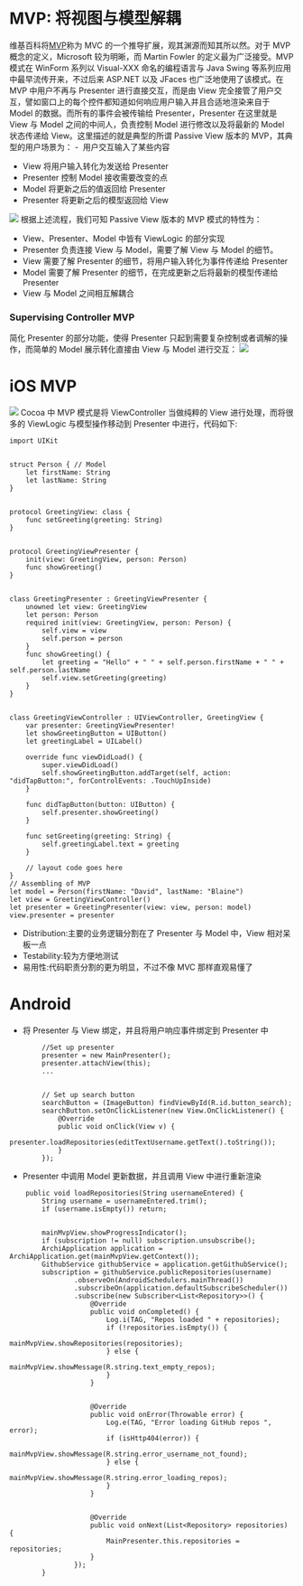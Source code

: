 # MVP: 将视图与模型解耦

维基百科将[MVP](http://en.wikipedia.org/wiki/Model%E2%80%93view%E2%80%93presenter)称为 MVC 的一个推导扩展，观其渊源而知其所以然。对于 MVP 概念的定义，Microsoft 较为明晰，而 Martin Fowler 的定义最为广泛接受。MVP 模式在 WinForm 系列以 Visual-XXX 命名的编程语言与 Java Swing 等系列应用中最早流传开来，不过后来 ASP.NET 以及 JFaces 也广泛地使用了该模式。在 MVP 中用户不再与 Presenter 进行直接交互，而是由 View 完全接管了用户交互，譬如窗口上的每个控件都知道如何响应用户输入并且合适地渲染来自于 Model 的数据。而所有的事件会被传输给 Presenter，Presenter 在这里就是 View 与 Model 之间的中间人，负责控制 Model 进行修改以及将最新的 Model 状态传递给 View。这里描述的就是典型的所谓 Passive View 版本的 MVP，其典型的用户场景为：
-  用户交互输入了某些内容

- View 将用户输入转化为发送给 Presenter
- Presenter 控制 Model 接收需要改变的点
- Model 将更新之后的值返回给 Presenter
- Presenter 将更新之后的模型返回给 View

![](https://coding.net/u/hoteam/p/Cache/git/raw/master/2016/7/2/28983226-1BC6-4AD2-900B-E7D254266D4F.png)
根据上述流程，我们可知 Passive View 版本的 MVP 模式的特性为：

- View、Presenter、Model 中皆有 ViewLogic 的部分实现
- Presenter 负责连接 View 与 Model，需要了解 View 与 Model 的细节。
- View 需要了解 Presenter 的细节，将用户输入转化为事件传递给 Presenter
- Model 需要了解 Presenter 的细节，在完成更新之后将最新的模型传递给 Presenter
- View 与 Model 之间相互解耦合

### Supervising Controller MVP

简化 Presenter 的部分功能，使得 Presenter 只起到需要复杂控制或者调解的操作，而简单的 Model 展示转化直接由 View 与 Model 进行交互：
![](https://coding.net/u/hoteam/p/Cache/git/raw/master/2016/7/2/EB81D8B6-227A-4E94-8107-C6DCC7920574.png)

# iOS MVP

![](https://coding.net/u/hoteam/p/Cache/git/raw/master/2016/7/2/1-hKUCPEHg6TDz6gtOlnFYwQ.png)
Cocoa 中 MVP 模式是将 ViewController 当做纯粹的 View 进行处理，而将很多的 ViewLogic 与模型操作移动到 Presenter 中进行，代码如下:

```
import UIKit


struct Person { // Model
    let firstName: String
    let lastName: String
}


protocol GreetingView: class {
    func setGreeting(greeting: String)
}


protocol GreetingViewPresenter {
    init(view: GreetingView, person: Person)
    func showGreeting()
}


class GreetingPresenter : GreetingViewPresenter {
    unowned let view: GreetingView
    let person: Person
    required init(view: GreetingView, person: Person) {
        self.view = view
        self.person = person
    }
    func showGreeting() {
        let greeting = "Hello" + " " + self.person.firstName + " " + self.person.lastName
        self.view.setGreeting(greeting)
    }
}


class GreetingViewController : UIViewController, GreetingView {
    var presenter: GreetingViewPresenter!
    let showGreetingButton = UIButton()
    let greetingLabel = UILabel()
    
    override func viewDidLoad() {
        super.viewDidLoad()
        self.showGreetingButton.addTarget(self, action: "didTapButton:", forControlEvents: .TouchUpInside)
    }
    
    func didTapButton(button: UIButton) {
        self.presenter.showGreeting()
    }
    
    func setGreeting(greeting: String) {
        self.greetingLabel.text = greeting
    }
    
    // layout code goes here
}
// Assembling of MVP
let model = Person(firstName: "David", lastName: "Blaine")
let view = GreetingViewController()
let presenter = GreetingPresenter(view: view, person: model)
view.presenter = presenter
```

- Distribution:主要的业务逻辑分割在了 Presenter 与 Model 中，View 相对呆板一点
- Testability:较为方便地测试
- 易用性:代码职责分割的更为明显，不过不像 MVC 那样直观易懂了

# Android

- 将 Presenter 与 View 绑定，并且将用户响应事件绑定到 Presenter 中

```
        //Set up presenter
        presenter = new MainPresenter();
        presenter.attachView(this);
        ...

        
        // Set up search button
        searchButton = (ImageButton) findViewById(R.id.button_search);
        searchButton.setOnClickListener(new View.OnClickListener() {
            @Override
            public void onClick(View v) {
                presenter.loadRepositories(editTextUsername.getText().toString());
            }
        });
```

- Presenter 中调用 Model 更新数据，并且调用 View 中进行重新渲染

```
    public void loadRepositories(String usernameEntered) {
        String username = usernameEntered.trim();
        if (username.isEmpty()) return;


        mainMvpView.showProgressIndicator();
        if (subscription != null) subscription.unsubscribe();
        ArchiApplication application = ArchiApplication.get(mainMvpView.getContext());
        GithubService githubService = application.getGithubService();
        subscription = githubService.publicRepositories(username)
                .observeOn(AndroidSchedulers.mainThread())
                .subscribeOn(application.defaultSubscribeScheduler())
                .subscribe(new Subscriber<List<Repository>>() {
                    @Override
                    public void onCompleted() {
                        Log.i(TAG, "Repos loaded " + repositories);
                        if (!repositories.isEmpty()) {
                            mainMvpView.showRepositories(repositories);
                        } else {
                            mainMvpView.showMessage(R.string.text_empty_repos);
                        }
                    }


                    @Override
                    public void onError(Throwable error) {
                        Log.e(TAG, "Error loading GitHub repos ", error);
                        if (isHttp404(error)) {
                            mainMvpView.showMessage(R.string.error_username_not_found);
                        } else {
                            mainMvpView.showMessage(R.string.error_loading_repos);
                        }
                    }


                    @Override
                    public void onNext(List<Repository> repositories) {
                        MainPresenter.this.repositories = repositories;
                    }
                });
        }


```
